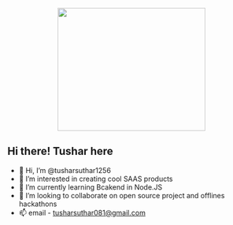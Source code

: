 <p align="center">
<img src="https://user-images.githubusercontent.com/53114757/186635038-9a8fc243-a75c-471c-8e2c-310ec84f1ed2.gif" width="300" height="250"/>
</p>


## Hi there! Tushar here

- 👋 Hi, I’m @tusharsuthar1256
- 👀 I’m interested in creating cool SAAS products
- 🌱 I’m currently learning Bcakend in Node.JS
- 💞️ I’m looking to collaborate on open source project and offlines hackathons
- 📫 email - tusharsuthar081@gmail.com


<!---
tusharsuthar1256/tusharsuthar1256 is a ✨ special ✨ repository because its `README.md` (this file) appears on your GitHub profile.
You can click the Preview link to take a look at your changes.
--->
